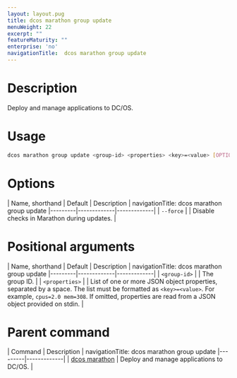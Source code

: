 ```yaml
---
layout: layout.pug
title: dcos marathon group update
menuWeight: 22
excerpt: ""
featureMaturity: ""
enterprise: 'no'
navigationTitle:  dcos marathon group update
---
```


<!-- This source repo for this topic is https://github.com/dcos/dcos-docs -->


# Description
Deploy and manage applications to DC/OS.

# Usage

```bash
dcos marathon group update <group-id> <properties> <key>=<value> [OPTION]
```

# Options

| Name, shorthand | Default | Description |
navigationTitle:  dcos marathon group update
|---------|-------------|-------------|
| `--force`   |             | Disable checks in Marathon during updates. |
# Positional arguments

| Name, shorthand | Default | Description |
navigationTitle:  dcos marathon group update
|---------|-------------|-------------|
| `<group-id>`   |             |  The group ID. |
| `<properties>`   |             |  List of one or more JSON object properties, separated by a space. The list must be formatted as `<key>=<value>`. For example, `cpus=2.0 mem=308`. If omitted, properties are read from a JSON object provided on stdin. |

# Parent command

| Command | Description |
navigationTitle:  dcos marathon group update
|---------|-------------|
| [dcos marathon](/docs/1.9/cli/command-reference/dcos-marathon/) | Deploy and manage applications to DC/OS. |

<!-- # Examples -->

